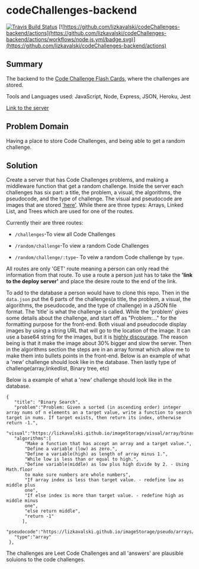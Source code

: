 # codeChallenges-backend 
[![Travis Build Status](https://travis-ci.org/lizkavalski/codeChallenges-backend.svg?branch=main)](https://travis-ci.org/lizkavalski/codeChallenges-backend) [![https://github.com/lizkavalski/codeChallenges-backend/actions](https://github.com/lizkavalski/codeChallenges-backend/actions/workflows/node.js.yml/badge.svg)](https://github.com/lizkavalski/codeChallenges-backend/actions)

## Summary
The backend to the [Code Challenge Flash Cards](https://github.com/lizkavalski/codeChallenge-frontEnd), where the challenges are stored.

Tools and Languages used: JavaScript, Node, Express, JSON, Heroku, Jest

[Link to the server](https://code-challenges-backend.herokuapp.com/)

## Problem Domain  

Having a place to store Code Challenges, and being able to get a random challenge.

## Solution

Create a server that has Code Challenges problems, and making a middleware function that get a random challenge. Inside the server each challenges has six part: a title, the problem, a visual, the algorithms, the pseudocode, and the type of challenge. The visual and pseudocode are images that are stored ['here'](https://github.com/lizkavalski/imageStorage). While there are three types: Arrays, Linked List, and Trees which are used for one of the routes.


Currently their are three routes:
 * `/challenges`-To view all Code Challenges

 * `/random/challenge`-To view a random Code Challenges
 
 * `/random/challenge/:type`- To veiw a random Code challenge by `type`. 

 All routes are only 'GET' route meaning a person can only read the information from that route. To use a route a person just has to take the __'link to the deploy server'__ and place the desire route to the end of the link.

 To add to the database a person would have to clone this repo. Then in the `data.json` put the 6 parts of the challenges(a title, the problem, a visual, the algorithms, the pseudocode, and the type of challenge) in a JSON file format. The 'title' is what the challenge is called. While the 'problem' gives some details about the challenge, and start off as "Problem:..." for the formatting purpose for  the front-end. Both visual and pseudocode display images by using a string URL that will go to the location of the image. It can use a base64 string for the images, but it is [highly discourage](https://medium.com/snapp-mobile/dont-use-base64-encoded-images-on-mobile-13ddeac89d7c). The reason being is that it make the image about 30% bigger and slow the server. Then in the algorithms section the steps are in an array format which allow me to make them into bullets points in the front-end. Below is an example of what a 'new' challenge should look like in the database. Then lastly type of challenge(array,linkedlist, Binary tree, etc)
 
 Below is a example of what a 'new' challenge should look like in the database.

 ```
{
    "title": "Binary Search", 
    "problem":"Problem: Given a sorted (in ascending order) integer array nums of n elements an a target value, write a function to search target in nums. If target exists, then return its index, otherwise return -1.",
    "visual":"https://lizkavalski.github.io/imageStorage/visual/array/binarySerch.png",
    "algorithms":[ 
        "Make a function that has accept an array and a target value.", 
        "Define a variable (low) as zero.", 
        "Define a variable(high) as length of array minus 1.",
        "While low is less than or equal to high.",
        "Define variable(middle) as low plus high divide by 2. - Using Math.floor 
        to make sure numbers are whole numbers",
        "If array index is less than target value. - redefine low as middle plus 
        one",
        "If else index is more than target value. - redefine high as middle minus 
        one", 
        "else return middle", 
        "return -1" 
       ], 
    "pseudocode":"https://lizkavalski.github.io/imageStorage/pseudo/arrays/psBinarySearch.png",
    "type":"array"
  }, 
 ```    
The challenges are Leet Code Challenges and  all 'answers' are plausible soluions to the code challenges.

